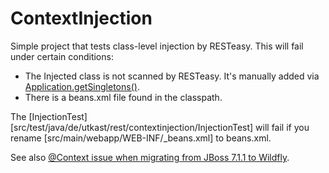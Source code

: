 # ContextInjection

Simple project that tests class-level injection by RESTeasy. This will fail under certain conditions:

* The Injected class is not scanned by RESTeasy. It's manually added via [Application.getSingletons()][1].
* There is a beans.xml file found in the classpath.

The [InjectionTest][src/test/java/de/utkast/rest/contextinjection/InjectionTest] will fail if you rename [src/main/webapp/WEB-INF/_beans.xml] to beans.xml.

See also [@Context issue when migrating from JBoss 7.1.1 to Wildfly][2].

 [1]: https://jax-rs-spec.java.net/nonav/2.0/apidocs/javax/ws/rs/core/Application.html#getSingletons()
 [2]: http://stackoverflow.com/questions/25276225/context-issue-when-migrating-from-jboss-7-1-1-to-wildfly